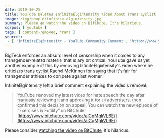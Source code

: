 ```yaml
---
date: 2019-10-25
title: YouTube Deletes InfiniteElgintensity Video About Trans Cyclist
image: /img/people/infinite-elgintensity.jpg
summary: Please go watch the video on BitChute. It's hilarious.
corpos: [ youtube ]
tags: [ content-removed, trans ]
sources:
 - [ 'InfiniteElgintensity - YouTube Community Comment', 'https://www.youtube.com/channel/UCljYmI53HACHnVa3d3JfFlw/community?lb=UgzIA6uNwH2KCQHuR294AaABCQ' ]
---
```


BigTech enforces an absurd level of censorship when it comes to any transgender-related material that is any bit critical.
YouTube gave us yet another example of this by removing InfiniteElgintensity's video where he criticizes trans cyclist Rachel McKinnon for saying that it's fair for transgender athletes to compete against women.

InfiniteElgintensity left a brief comment explaining the video's removal:
> YouTube removed my latest video for hate speech the day after manually reviewing it and approving it for all advertisers, then confirmed this decision on appeal. You can watch the new episode of "Exercises in Futility" on BitChute: [https://www.bitchute.com/video/alCqMghVL6E/](https://www.bitchute.com/video/alCqMghVL6E/)

Please consider [watching the video on BitChute](https://www.bitchute.com/video/alCqMghVL6E/). It's hilarious.

